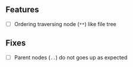 ## Features

- [ ] Ordering traversing node (`**`) like file tree

## Fixes

- [ ] Parent nodes (`..`) do not goes up as expected
